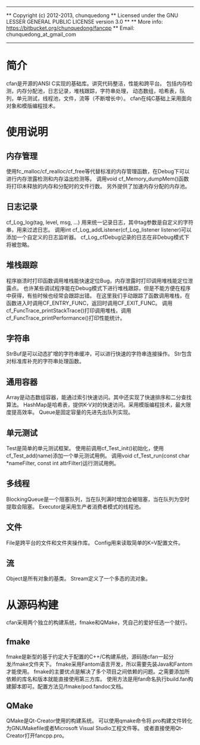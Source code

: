 **************************************************************************
** Copyright (c) 2012-2013, chunquedong
** Licensed under the GNU LESSER GENERAL PUBLIC LICENSE version 3.0
**
** More info: https://bitbucket.org/chunquedong/fancpp
** Email: chunquedong_at_gmail_com
**************************************************************************

简介
============================

cfan是开源的ANSI C实现的基础库。讲究代码整洁，性能和跨平台。
包括内存检测，内存分配池，日志记录，堆栈跟踪，字符串处理，
动态数组，哈希表，队列，单元测试，线程池，文件，流等（不断增长中）。
cfan在纯C基础上采用面向对象和模版编程技术。

使用说明
============================

内存管理
-------
使用fc_malloc/cf_realloc/cf_free等代替标准的内存管理函数，在Debug下可以进行内存泄露检测和内存溢出检测等。
调用void cf_Memory_dumpMem()函数将打印未释放的内存和分配时的文件行数。
另外提供了加速内存分配的内存池。

日志记录
-------
cf_Log_log(tag, level, msg, ...) 用来统一记录日志，其中tag参数是自定义的字符串，用来过滤日志。
调用int cf_Log_addListener(cf_Log_listener listener)可以添加一个自定义的日志监听器。
cf_Log_cfDebug记录的日志在非Debug模式下将被忽略。

堆栈跟踪
-------
程序崩溃时打印函数调用堆栈能快速定位Bug，内存泄露时打印调用堆栈能定位泄露点。
也许某些调试程序能在Debug模式下进行堆栈跟踪，但是不能方便在程序中获得，有些时候也经常会跟踪出错。
在这里我们手动跟踪了函数调用堆栈，在函数进入时调用CF_ENTRY_FUNC，返回时调用CF_EXIT_FUNC。
调用cf_FuncTrace_printStackTrace()打印调用堆栈，调用cf_FuncTrace_printPerformance()打印性能统计。

字符串
------
StrBuf是可以动态扩增的字符串缓冲，可以进行快速的字符串连接操作。
Str包含对标准库补充的字符串处理函数。

通用容器
------
Array是动态数组容器，能通过索引快速访问。其中还实现了快速排序和二分查找算法。
HashMap是哈希表，提供K-V对的快速访问。采用模版编程技术，最大限度提高效率。
Queue是固定容量的先进先出队列实现。

单元测试
------
Test是简单的单元测试框架。
使用前调用cf_Test_init()初始化，使用cf_Test_add(name)添加一个单元测试用例。
调用void cf_Test_run(const char *nameFilter, const int attrFilter)运行测试用例。

多线程
------
BlockingQueue是一个阻塞队列，当在队列满时增加会被阻塞，当在队列为空时提取会阻塞。
Executor是采用生产者消费者模式的线程池。

文件
-----
File是跨平台的文件和文件夹操作库。
Config用来读取简单的K=V配置文件。

流
-----
Object是所有对象的基类。
Stream定义了一个多态的流对象。


从源码构建
============================

cfan采用两个独立的构建系统，fmake和QMake，凭自己的爱好任选一个就行。

fmake
-------
fmake是新型的基于约定大于配置的C++/C构建系统，源码随cfan一起分发/fmake文件夹下。
fmake采用Fantom语言开发，所以需要先装Java和Fantom才能使用。
fmake的主要优点是解决了多个项目之间依赖的问题。之需要添加所依赖的库名和版本就能直接使用第三方库。
使用方法是用fan命名执行build.fan构建脚本即可。配置方法见/fmake/pod.fandoc文档。

QMake
-------
QMake是Qt-Creator使用的构建系统。
可以使用qmake命令将.pro构建文件转化为GNUMakefile或者Microsoft Visual Studio工程文件等。
或者直接使用Qt-Creator打开fancpp.pro。

